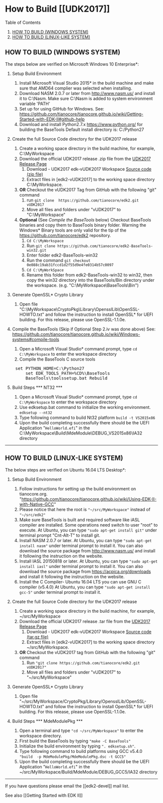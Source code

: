 # How to Build [[UDK2017]] 
Table of Contents
1) [HOW TO BUILD (WINDOWS SYSTEM)](#how-to-build-windows-system)
2) [ HOW TO BUILD (LINUX-LIKE SYSTEM)](#how-to-build-linux-like-system)

##                          HOW TO BUILD (WINDOWS SYSTEM)

The steps below are verified on Microsoft Windows 10 Enterprise*:

1.  Setup Build Environment
    1)  Install Microsoft Visual Studio 2015* in the build machine and make
        sure that AMD64 complier was selected when installing.
    2)  Download NASM 2.0.7 or later from http://www.nasm.us/ and install it to
        C:\Nasm. Make sure C:\Nasm is added to system environment variable 'PATH'
    3)  Set up for using GitHub for Windows. See:
    https://github.com/tianocore/tianocore.github.io/wiki/Getting-Started-with-EDK-II#github-help
    4)  Download and install Python2.7.x  https://www.python.org/ for building the BaseTools
        Default install directory is: C:/Python27

2.  Create the full Source Code directory for the UDK2017 release
    1)  Create a working space directory in the build machine, for example, C:\MyWorkspace
    2)  Download the official UDK2017 release .zip file from the [UDK2017 Release Page](https://github.com/tianocore/edk2/releases/tag/vUDK2017)
        1) Download - UDK2017 edk-vUDK2017 Workspace [Source code (zip file)](https://github.com/tianocore/edk2/archive/vUDK2017.zip) 
        2) Extract files in [edk2-vUDK2017] to the working space directory C:\MyWorkspace.
    3) **OR**  Checkout the vUDK2017 Tag from GitHub with the following "git" command <br>
        1) run  `git clone  https://github.com/tianocore/edk2.git vUDK2017`
        2)  Move all files and folders under "vUDK2017" to "C:\MyWorkspace"
    4)  **Optional** (See _Compile the BaseTools_ below) Checkout BaseTools binaries and copy them to BaseTools binary folder.  Warning the Windows* Binary tools are only valid for the tip of the  https://github.com/tianocore/edk2 repository.
         1)  `Cd C:\MyWorkspace`
         2)  Run `git clone https://github.com/tianocore/edk2-BaseTools-win32.git`
         3)  Enter folder edk2-BaseTools-win32
         4)  Run the command `git checkout 0e088c19ab31fccd1d2f55d9e4fe0314b57c0097`
         5)  `Cd C:\MyWorkSpace`
         6)  Rename this folder from edk2-BaseTools-win32 to win32, then copy the win32
           directory into the BaseTools/Bin directory under the workspace. 
           (e.g. "C:\MyWorkspace\BaseTools\Bin\")        
3.  Generate OpenSSL* Crypto Library
    1)  Open file "C:\MyWorkspace\CryptoPkg\Library\OpensslLib\OpenSSL-HOWTO.txt"
        and follow the instruction to install OpenSSL* for UEFI building.
        For this release, please use OpenSSL-1.1.0e.

4.  Compile the BaseTools (Skip if Optional Step 2.iv was done above) See: 
     https://github.com/tianocore/tianocore.github.io/wiki/Windows-systems#compile-tools
    1)  Open a Microsoft Visual Studio* command prompt, type `cd C:\MyWorkspace`
        to enter the  workspace directory
    2)  Compile the BaseTools C source tools  
<pre>
	set PYTHON_HOME=C:\Python27
        set EDK_TOOLS_PATH=%CD%\BaseTools
        BaseTools\toolssetup.bat Rebuild
</pre>

5.  Build Steps
    *** NT32 ***

    1)  Open a Microsoft Visual Studio* command prompt, type `cd C:\MyWorkspace`
        to enter the workspace directory
    2)  Use edksetup.bat command to initialize the working environment.
       `edksetup --nt32`
    3)  Type following command to build Nt32 platform
        `build -t VS2015x86`
    4)  Upon the build completing successfully there should be the UEFI Application "`HelloWorld.efi`"  in the C:\MyWorkspace\Build\MdeModule\DEBUG_VS2015x86\IA32 directory


---

##                         HOW TO BUILD (LINUX-LIKE SYSTEM)
The below steps are verified on Ubuntu 16.04 LTS Desktop*:

1.  Setup Build Environment
    1)  Follow instructions for setting up the build environment on tianocore.org.
        "https://github.com/tianocore/tianocore.github.io/wiki/Using-EDK-II-with-Native-GCC"
       2) Please notice that here the root is `"~/src/MyWorkspace"` instead
           of `"~/src/edk2"`
       3) Make sure BaseTools is built and required software like iASL compiler
           are installed. Some operations need switch to user "root" to execute.
         At Ubuntu, you can type `"sudo apt-get install git"` under terminal prompt "Cnt-Alt-T" to
           install git.
    2)  Install NASM 2.0.7 or later.
        At Ubuntu, you can type `"sudo apt-get install nasm"` under terminal prompt to
        install it.
        You can also download the source package from http://www.nasm.us/ and
        install it following the instruction on the website.
    3)  Install IASL 20150818 or later.
        At Ubuntu, you can type `"sudo apt-get install iasl"` under terminal prompt to
        install it.
        You can also download the source package from https://acpica.org/downloads
        and install it following the instruction on the website.
     4) Install the C Compiler- Ubuntu 16.04 LTS  you can use GNU C compiler (v5.4.0) 
        At Ubuntu, you can type `"sudo apt-get install gcc-5"` under terminal prompt to install it.


2.  Create the full Source Code directory for the UDK2017 release
    1)  Create a working space directory in the build machine, for example, ~/src/MyWorkspace
    2)  Download the official UDK2017 release .tar file from the [UDK2017 Release Page](https://github.com/tianocore/edk2/releases/tag/vUDK2017)
        1) Download - UDK2017 edk-vUDK2017 Workspace [Source code (tar.gz file)](https://github.com/tianocore/edk2/archive/vUDK2017.tar.gz) 
        2) Extract files in [edk2-vUDK2017] to the working space directory ~/src/MyWorkspace.
    3) **OR**  Checkout the vUDK2017 tag from GitHub with the following "git" command 
        1)  Run `"git clone https://github.com/tianocore/edk2.git vUDK2017"`
        2)  Move all files and folders under "vUDK2017" to "~/src/MyWorkspace"
	 
3.  Generate OpenSSL* Crypto Library
    1)  Open file "~/src/MyWorkspace/CryptoPkg/Library/OpensslLib/OpenSSL-HOWTO.txt"
        and follow the instruction to install OpenSSL* for UEFI building.
        For this release, please use OpenSSL-1.1.0e.

4.  Build Steps
    *** MdeModulePkg ***
    1)  Open a terminal and type `"cd ~/src/MyWorkspace"` to enter the workspace
        directory.
    2)  First build the BaseTools by typing 
        `"make -C BaseTools"`
    3)  Initialize the build environment by typing 
        `". edksetup.sh"`.
    4)  Type following command to build platforms using GCC v5.4.0 <BR>
        `"build  -p MdeModulePkg/MdeModulePkg.dsc -t GCC5"`
    5)  Upon the build completing successfully there should be the UEFI Application "`HelloWorld.efi`"  in the ~/src/MyWorkspace/Build/MdeModule/DEBUG_GCC5/IA32 directory
***

If you have questions please email the [[edk2-devel]] mail list.

See also [[Getting Started with EDK II]]

